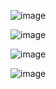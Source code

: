 ![image](https://github.com/user-attachments/assets/a38fb2b9-4cac-4e0b-a1e4-fb7f9aa2c95e)

![image](https://github.com/user-attachments/assets/c527ab2c-bcb8-4aaa-8d3d-e98c23d2e66f)

![image](https://github.com/user-attachments/assets/9410502f-e08b-48d5-ba34-efdc5336b4b1)

![image](https://github.com/user-attachments/assets/a6729541-3c7b-4180-bd7e-4933e255ee54)
